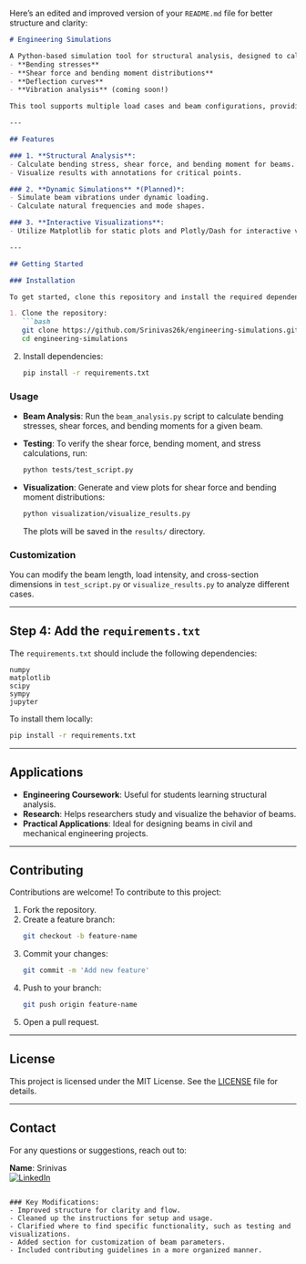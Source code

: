 Here’s an edited and improved version of your `README.md` file for better structure and clarity:

```markdown
# Engineering Simulations

A Python-based simulation tool for structural analysis, designed to calculate and visualize:
- **Bending stresses**
- **Shear force and bending moment distributions**
- **Deflection curves**
- **Vibration analysis** (coming soon!)

This tool supports multiple load cases and beam configurations, providing insights into structural performance under various scenarios.

---

## Features

### 1. **Structural Analysis**:
- Calculate bending stress, shear force, and bending moment for beams.
- Visualize results with annotations for critical points.

### 2. **Dynamic Simulations** *(Planned)*:
- Simulate beam vibrations under dynamic loading.
- Calculate natural frequencies and mode shapes.

### 3. **Interactive Visualizations**:
- Utilize Matplotlib for static plots and Plotly/Dash for interactive visualizations.

---

## Getting Started

### Installation

To get started, clone this repository and install the required dependencies.

1. Clone the repository:
   ```bash
   git clone https://github.com/Srinivas26k/engineering-simulations.git
   cd engineering-simulations
   ```

2. Install dependencies:
   ```bash
   pip install -r requirements.txt
   ```

### Usage

- **Beam Analysis**: 
  Run the `beam_analysis.py` script to calculate bending stresses, shear forces, and bending moments for a given beam.

- **Testing**:
  To verify the shear force, bending moment, and stress calculations, run:
  ```bash
  python tests/test_script.py
  ```

- **Visualization**:
  Generate and view plots for shear force and bending moment distributions:
  ```bash
  python visualization/visualize_results.py
  ```
  The plots will be saved in the `results/` directory.

### Customization
You can modify the beam length, load intensity, and cross-section dimensions in `test_script.py` or `visualize_results.py` to analyze different cases.

---

## Step 4: Add the `requirements.txt`

The `requirements.txt` should include the following dependencies:
```
numpy
matplotlib
scipy
sympy
jupyter
```
To install them locally:
```bash
pip install -r requirements.txt
```

---

## Applications

- **Engineering Coursework**: Useful for students learning structural analysis.
- **Research**: Helps researchers study and visualize the behavior of beams.
- **Practical Applications**: Ideal for designing beams in civil and mechanical engineering projects.

---

## Contributing

Contributions are welcome! To contribute to this project:

1. Fork the repository.
2. Create a feature branch: 
   ```bash
   git checkout -b feature-name
   ```
3. Commit your changes:
   ```bash
   git commit -m 'Add new feature'
   ```
4. Push to your branch:
   ```bash
   git push origin feature-name
   ```
5. Open a pull request.

---

## License

This project is licensed under the MIT License. See the [LICENSE](LICENSE) file for details.

---

## Contact

For any questions or suggestions, reach out to:

**Name**: Srinivas  
[![LinkedIn](https://img.shields.io/badge/-LinkedIn-blue?style=flat&logo=linkedin&logoColor=white)](https://www.linkedin.com/in/srinivas-nampalli/)
```

### Key Modifications:
- Improved structure for clarity and flow.
- Cleaned up the instructions for setup and usage.
- Clarified where to find specific functionality, such as testing and visualizations.
- Added section for customization of beam parameters.
- Included contributing guidelines in a more organized manner.
